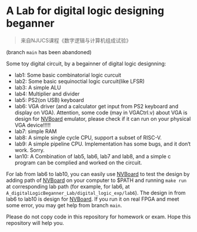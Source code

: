 # A Lab for digital logic designing beganner

> 来自NJUCS课程《数字逻辑与计算机组成试验》

(branch `main` has been abandoned)

Some toy digital circuit, by a begainner of digital logic designning:
- lab1: Some basic combinatorial logic curcuit
- lab2: Some basic sequinoctial logic curcuit(like LFSR)
- lab3: A simple ALU
- lab4: Multiplier and divider
- lab5: PS2(on USB) keyboard
- lab6: VGA driver (and a calculator get input from PS2 keyboard and display on VGA). Attention, some code (may in VGACtrl.v) about VGA is design for [NVBoard](https://github.com/NJU-ProjectN/nvboard) emulator, please check if it can run on your physical VGA device!!!!!
- lab7: simple RAM
- lab8: A simple single cycle CPU, support a subset of RISC-V.
- lab9: A simple pipeline CPU. Implementation has some bugs, and it don‘t work. Sorry.
- lan10: A Combination of lab5, lab6, lab7 and lab8, and a simple c program can be complied and worked on the circuit.

For lab from lab6 to lab10, you can easily use [NVBoard](https://github.com/NJU-ProjectN/nvboard) to test the design by adding path of [NVBoard](https://github.com/NJU-ProjectN/nvboard) on your computer to $PATH and running `make run` at corresponding lab path (for example, for lab6, at `A_digitalLogicBeganner_Lab/digital_logic_exp/lab6`).
The design in from lab6 to lab10 is design for [NVBoard](https://github.com/NJU-ProjectN/nvboard). If you run it on real FPGA and meet some error, you may get help from branch `main`.

Please do not copy code in this repository for homework or exam. Hope this repository will help you.
